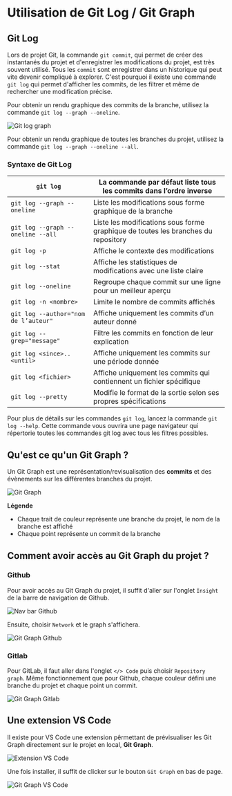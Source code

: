 # Utilisation de Git Log / Git Graph

## Git Log

Lors de projet Git, la commande `git commit`, qui permet de créer des instantanés du projet et d'enregistrer les modifications du projet, est très souvent utilisé. Tous les `commit` sont enregistrer dans un historique qui peut vite devenir compliqué à explorer. C'est pourquoi il existe une commande `git log` qui permet d'afficher les commits, de les filtrer et même de rechercher une modification précise.

Pour obtenir un rendu graphique des commits de la branche, utilisez la commande `git log --graph --oneline`.

![Git log graph](/assets/git-log-graph.png)

Pour obtenir un rendu graphique de toutes les branches du projet, utilisez la commande `git log --graph --oneline --all`.

### Syntaxe de Git Log

|`git log`|La commande par défaut liste tous les commits dans l’ordre inverse|
|---|---|
|`git log --graph --oneline`|Liste les modifications sous forme graphique de la branche|
|`git log --graph --oneline --all`|Liste les modifications sous forme graphique de toutes les branches du repository|
|`git log -p`|Affiche le contexte des modifications|
|`git log --stat`|Affiche les statistiques de modifications avec une liste claire|
|`git log --oneline`|Regroupe chaque commit sur une ligne pour un meilleur aperçu|
|`git log -n <nombre>`|Limite le nombre de commits affichés|
|`git log --author="nom de l’auteur"`|Affiche uniquement les commits d’un auteur donné|
|`git log --grep="message"`|Filtre les commits en fonction de leur explication|
|`git log <since>..<until>`|Affiche uniquement les commits sur une période donnée|
|`git log <fichier>`|Affiche uniquement les commits qui contiennent un fichier spécifique|
|`git log --pretty`|Modifie le format de la sortie selon ses propres spécifications|

Pour plus de détails sur les commandes `git log`, lancez la commande `git log --help`. Cette commande vous ouvrira une page navigateur qui répertorie toutes les commandes git log avec tous les filtres possibles.


## Qu'est ce qu'un Git Graph ?

Un Git Graph est une représentation/revisualisation des **commits** et des évènements sur les différentes branches du projet.

![Git Graph](</assets/ex-git-graph.png>)

**Légende**

- Chaque trait de couleur représente une branche du projet, le nom de la branche est affiché
- Chaque point représente un commit de la branche



## Comment avoir accès au Git Graph du projet ?


### Github

Pour avoir accès au Git Graph du projet, il suffit d'aller sur l'onglet `Insight` de la barre de navigation de Github.

![Nav bar Github](/assets/nav-bar-github.png)

Ensuite, choisir `Network` et le graph s'affichera.

![Git Graph Github](/assets/git-graph-github.png)


### Gitlab

Pour GitLab, il faut aller dans l'onglet `</> Code` puis choisir `Repository graph`. Même fonctionnement que pour Github, chaque couleur défini une branche du projet et chaque point un commit.

![Git Graph Gitlab](/assets/git-graph-gitlab.png)



## Une extension VS Code

Il existe pour VS Code une extension pêrmettant de prévisualiser les Git Graph directement sur le projet en local, **Git Graph**.

![Extension VS Code](</assets/extension-vscode.png>)

Une fois installer, il suffit de clicker sur le bouton `Git Graph` en bas de page.

![Git Graph VS Code](/assets/git-graph.png)